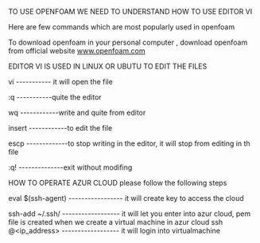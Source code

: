 TO USE OPENFOAM WE NEED TO UNDERSTAND HOW TO USE EDITOR VI

Here are few commands which are most popularly used in openfoam

To download openfoam in your personal computer , download openfoam from official website www.openfoam.com

EDITOR VI IS USED IN LINUX OR UBUTU TO EDIT THE FILES 

vi <name of file>      ----------- it will open the file
  
:q                      -----------quite the editor
  
wq                      ------------write and quite from editor
  
insert                  ------------to edit the file
  
escp                    -------------to stop writing in the editor, it will stop from editing in th file
  
:q!                     --------------exit without modifing

  
HOW TO OPERATE AZUR CLOUD
please  follow the following steps
  
eval $(ssh-agent)                   -----------------  it will create key to access the cloud
  
ssh-add ~/.ssh/<name of pem file>   ------------------ it will let you enter into azur cloud, pem file is created when we create a virtual machine in azur cloud
ssh <user name>@<ip_address>        ------------------ it will login into virtualmachine
